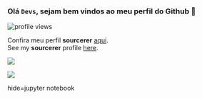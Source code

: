 ### Olá <code>Devs</code>, sejam bem vindos ao meu perfil do Github 👋


<p>
  <img src="https://gpvc.arturio.dev/mgckaled" alt="profile views">
</p> 
<p> </p>

Confira meu perfil **sourcerer** [aqui](https://sourcerer.io/mgckaled). <br>
See my **sourcerer** profile [here](https://sourcerer.io/mgckaled).

<p align="left">
  <img src ="https://github-readme-stats.vercel.app/api?username=mgckaled&show_icons=true&count_private=true&theme=vue&hide_border=true&include_all_commits=true">
 </p>
 
<p align="left">
  <img src ="https://github-readme-stats.vercel.app/api/top-langs/?username=mgckaled&langs_count=10&layout=compact">
 </p>
 
 hide=jupyter notebook
 
 
 
